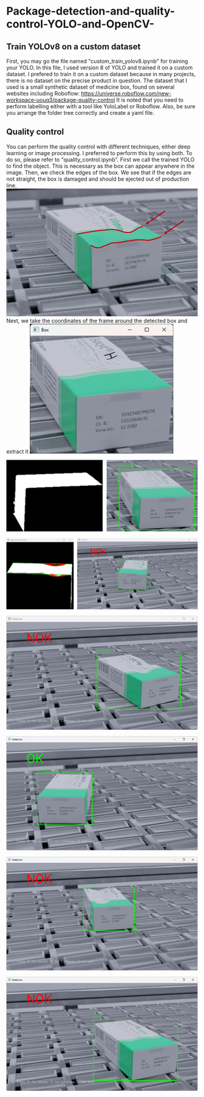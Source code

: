 # Package-detection-and-quality-control-YOLO-and-OpenCV-

## Train YOLOv8 on a custom dataset
First, you may go the file named "custom_train_yolov8.ipynb" for training your YOLO. In this file, I used version 8 of YOLO and trained it on a custom dataset. I prefered to train it on a custom dataset because in many projects, there is no dataset on the precise product in question. The dataset that I used is a small synthetic dataset of medicine box, found on several websites including Roboflow:
https://universe.roboflow.com/new-workspace-uouq3/package-quality-control
It is noted that you need to perform labelling either with a tool like YoloLabel or Roboflow. Also, be sure you arrange the folder tree correctly and create a yaml file.

## Quality control
You can perform the quality control with different techniques, either deep learning or image processing. I preferred to perform this by using both. To do so, please refer to "quality_control.ipynb". First we call the trained YOLO to find the object. This is necessary as the box can appear anywhere in the image. Then, we check the edges of the box. We see that if the edges are not straight, the box is damaged and should be ejected out of production line.
![im1](https://github.com/vmohammadi/Package-detection-and-quality-control-YOLO-and-OpenCV-/blob/main/otherFiles/0.the%20edges.png)
Next, we take the coordinates of the frame around the detected box and extract it
![im2](https://github.com/vmohammadi/Package-detection-and-quality-control-YOLO-and-OpenCV-/blob/main/otherFiles/1.get%20the%20ROI.png)

![im3](https://github.com/vmohammadi/Package-detection-and-quality-control-YOLO-and-OpenCV-/blob/main/otherFiles/2.get%20mask.png)

![im4](https://github.com/vmohammadi/Package-detection-and-quality-control-YOLO-and-OpenCV-/blob/main/otherFiles/3.control.png)

![im5](https://github.com/vmohammadi/Package-detection-and-quality-control-YOLO-and-OpenCV-/blob/main/otherFiles/Ex1.png)

![im6](https://github.com/vmohammadi/Package-detection-and-quality-control-YOLO-and-OpenCV-/blob/main/otherFiles/Ex3.png)

![im7](https://github.com/vmohammadi/Package-detection-and-quality-control-YOLO-and-OpenCV-/blob/main/otherFiles/Ex2.png)

![im8](https://github.com/vmohammadi/Package-detection-and-quality-control-YOLO-and-OpenCV-/blob/main/otherFiles/Ex4.png)
